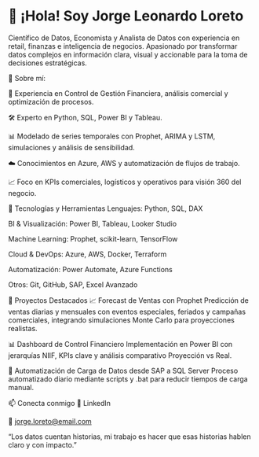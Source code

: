 # 👋 ¡Hola! Soy Jorge Leonardo Loreto
Científico de Datos, Economista y Analista de Datos con experiencia en retail, finanzas e inteligencia de negocios. Apasionado por transformar datos complejos en información clara, visual y accionable para la toma de decisiones estratégicas.

🚀 Sobre mí:

💼 Experiencia en Control de Gestión Financiera, análisis comercial y optimización de procesos.

🛠️ Experto en Python, SQL, Power BI y Tableau.

📊 Modelado de series temporales con Prophet, ARIMA y LSTM, simulaciones y análisis de sensibilidad.

☁️ Conocimientos en Azure, AWS y automatización de flujos de trabajo.

📈 Foco en KPIs comerciales, logísticos y operativos para visión 360 del negocio.

🧰 Tecnologías y Herramientas
Lenguajes: Python, SQL, DAX

BI & Visualización: Power BI, Tableau, Looker Studio

Machine Learning: Prophet, scikit-learn, TensorFlow

Cloud & DevOps: Azure, AWS, Docker, Terraform

Automatización: Power Automate, Azure Functions

Otros: Git, GitHub, SAP, Excel Avanzado

📂 Proyectos Destacados
📈 Forecast de Ventas con Prophet
Predicción de ventas diarias y mensuales con eventos especiales, feriados y campañas comerciales, integrando simulaciones Monte Carlo para proyecciones realistas.

📊 Dashboard de Control Financiero
Implementación en Power BI con jerarquías NIIF, KPIs clave y análisis comparativo Proyección vs Real.

🤖 Automatización de Carga de Datos desde SAP a SQL Server
Proceso automatizado diario mediante scripts y .bat para reducir tiempos de carga manual.

📫 Conecta conmigo
💼 LinkedIn

📧 jorge.loreto@email.com

“Los datos cuentan historias, mi trabajo es hacer que esas historias hablen claro y con impacto.”

